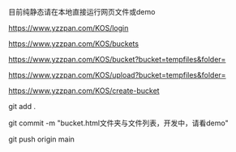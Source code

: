 
目前纯静态请在本地直接运行网页文件或demo

https://www.yzzpan.com/KOS/login

https://www.yzzpan.com/KOS/buckets

https://www.yzzpan.com/KOS/bucket?bucket=tempfiles&folder=

https://www.yzzpan.com/KOS/upload?bucket=tempfiles&folder=

https://www.yzzpan.com/KOS/create-bucket





git add .

git commit -m "bucket.html文件夹与文件列表，开发中，请看demo"

git push origin main
